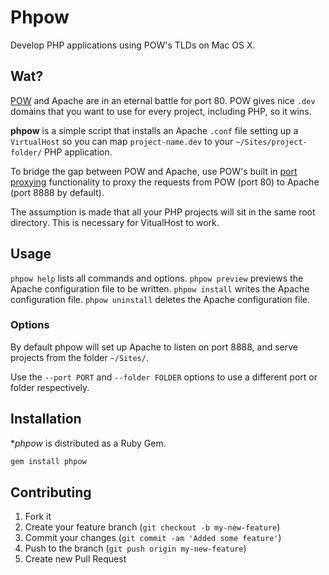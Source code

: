 Phpow
=====

Develop PHP applications using POW's TLDs on Mac OS X.

Wat?
----

[POW](http://pow.cx) and Apache are in an eternal battle for port 80. POW gives nice `.dev` domains that you want to use for every project, including PHP, so it wins.

**phpow** is a simple script that installs an Apache `.conf` file setting up a `VirtualHost` so you can map `project-name.dev` to your `~/Sites/project-folder/` PHP application.

To bridge the gap between POW and Apache, use POW's built in [port proxying](http://pow.cx/manual.html#section_2.1.4) functionality to proxy the requests from POW (port 80) to Apache (port 8888 by default).

The assumption is made that all your PHP projects will sit in the same root directory. This is necessary for VitualHost to work.

Usage
-----

`phpow help` lists all commands and options.
`phpow preview` previews the Apache configuration file to be written.
`phpow install` writes the Apache configuration file.
`phpow uninstall` deletes the Apache configuration file.

### Options

By default phpow will set up Apache to listen on port 8888, and serve projects from the folder `~/Sites/`.

Use the `--port PORT` and `--folder FOLDER` options to use a different port or folder respectively.


Installation
------------

**phpow* is distributed as a Ruby Gem.

```bash
gem install phpow
```

Contributing
------------

1. Fork it
2. Create your feature branch (`git checkout -b my-new-feature`)
3. Commit your changes (`git commit -am 'Added some feature'`)
4. Push to the branch (`git push origin my-new-feature`)
5. Create new Pull Request
